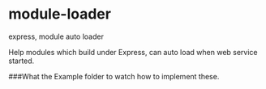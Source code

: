 module-loader
=============

express, module auto loader

Help modules which build under Express, can auto load when web service started.

###What the Example folder to watch how to implement these.

